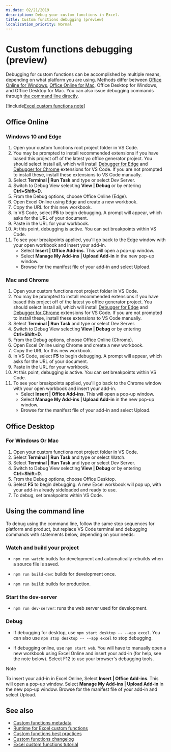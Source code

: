 ```yaml
---
ms.date: 02/21/2019
description: Debug your custom functions in Excel.
title: Custom functions debugging (preview)
localization_priority: Normal
---
```

# Custom functions debugging (preview)

Debugging for custom functions can be accomplished by multiple means, depending on what platform you are using. Methods differ between [Office Online for Windows](#windows-10-and-edge), [Office Online for Mac](#mac-and-chrone), Office Desktop for Windows, and Office Desktop for Mac. You can also issue debugging commands through [the command line directly](#using-the-command-line).

[!include[Excel custom functions note](../includes/excel-custom-functions-note.md)]

## Office Online
### Windows 10 and Edge

1. Open your custom functions root project folder in VS Code.
2. You may be prompted to install recommended extensions if you have based this project off of the latest yo office generator project. You should select install all, which will install [Debugger for Edge](https://marketplace.visualstudio.com/items?itemName=msjsdiag.debugger-for-edge) and [Debugger for Chrome](https://marketplace.visualstudio.com/items?itemName=msjsdiag.debugger-for-chrome) extensions for VS Code. If you are not prompted to install these, install these extensions to VS Code manually.
3. Select **Terminal | Run Task** and type or select Dev Server.
4. Switch to Debug View selecting **View | Debug** or by entering **Ctrl+Shift+D**.
5. From the Debug options, choose Office Online (Edge).
6. Open Excel Online using Edge and create a new workbook.
7. Copy the URL for this new workbook.
8. In VS Code, select **F5** to begin debugging. A prompt will appear, which asks for the URL of your document.
9. Paste in the URL for your workbook.
10. At this point, debugging is active. You can set breakpoints within VS Code.
11. To see your breakpoints applied, you'll go back to the Edge window with your open workbook and insert your add-in.
    - Select **Insert | Office Add-ins**. This will open a pop-up window.
    - Select **Manage My Add-ins | Upload Add-in** in the new pop-up window.
    - Browse for the manifest file of your add-in and select Upload.

### Mac and Chrome

1. Open your custom functions root project folder in VS Code.
2. You may be prompted to install recommended extensions if you have based this project off of the latest yo office generator project. You should select install all, which will install [Debugger for Edge](https://marketplace.visualstudio.com/items?itemName=msjsdiag.debugger-for-edge) and [Debugger for Chrome](https://marketplace.visualstudio.com/items?itemName=msjsdiag.debugger-for-chrome) extensions for VS Code. If you are not prompted to install these, install these extensions to VS Code manually.
3. Select **Terminal | Run Task** and type or select Dev Server.
4. Switch to Debug View selecting **View | Debug** or by entering **Ctrl+Shift+D**.
5. From the Debug options, choose Office Online (Chrome).
6. Open Excel Online using Chrome and create a new workbook.
7. Copy the URL for this new workbook.
8. In VS Code, select **F5** to begin debugging. A prompt will appear, which asks for the URL of your document.
9. Paste in the URL for your workbook.
10. At this point, debugging is active. You can set breakpoints within VS Code.
11. To see your breakpoints applied, you'll go back to the Chrome window with your open workbook and insert your add-in.
    - Select **Insert | Office Add-ins**. This will open a pop-up window.
    - Select **Manage My Add-ins | Upload Add-in** in the new pop-up window.
    - Browse for the manifest file of your add-in and select Upload.

## Office Desktop

### For Windows Or Mac

1. Open your custom functions root project folder in VS Code.
2. Select **Terminal | Run Task** and type or select Watch.
3. Select **Terminal | Run Task** and type or select Dev Server.
4. Switch to Debug View selecting **View | Debug** or by entering **Ctrl+Shift+D**.
5. From the Debug options, choose Office Desktop.
6. Select **F5** to begin debugging. A new Excel workbook will pop up, with your add-in already sideloaded and ready to use.
7. To debug, set breakpoints within VS Code.

## Using the command line

To debug using the command line, follow the same step sequences for platform and product, but replace VS Code terminal and debugging commands with statements below, depending on your needs:

### Watch and build your project

- `npm run watch`: builds for development and automatically rebuilds when a source file is saved.

- `npm run build-dev`: builds for development once.

- `npm run build`: builds for production.

### Start the dev-server

- `npm run dev-server`: runs the web server used for development.

### Debug

- If debugging for desktop, use `npm start desktop -- --app excel`. You can also use `npm stop desktop -- --app excel` to stop debugging.

- If debugging online, use `npm start web`. You will have to manually open a new workbook using Excel Online and insert your add-in (for help, see the note below).  Select F12 to use your browser's debugging tools.

> [!NOTE]
> To insert your add-in in Excel Online,  Select **Insert | Office Add-ins**. This will open a pop-up window. Select **Manage My Add-ins | Upload Add-in** in the new pop-up window. Browse for the manifest file of your add-in and select Upload. 

## See also

* [Custom functions metadata](custom-functions-json.md)
* [Runtime for Excel custom functions](custom-functions-runtime.md)
* [Custom functions best practices](custom-functions-best-practices.md)
* [Custom functions changelog](custom-functions-changelog.md)
* [Excel custom functions tutorial](../tutorials/excel-tutorial-create-custom-functions.md)
